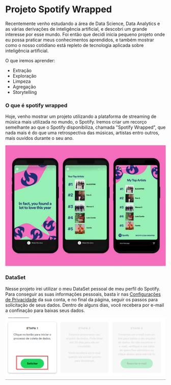 # Projeto Spotify Wrapped 

Recentemente venho estudando a área de Data Science, Data Analytics e as várias derivações de inteligência artificial, e descobri um grande interesse por esse mundo. Foi então que decidi inicia pequeno projeto onde eu possa praticar meus conhecimentos aprendidos, e também mostrar como o nosso cotidiano está repleto de tecnologia aplicada sobre inteligência artificial.

O que iremos aprender:
- Extração
- Exploração
- Limpeza
- Agregação
- Storytelling

### O que é spotify wrapped
Hoje, venho mostrar um projeto utilizando a plataforma de streaming de música mais utilizada no mundo, o Spotify. Iremos criar um recorço semelhante ao que o Spotify disponibiliza, chamada "Spotify Wrapped", que nada mais é do que uma retrospectiva das músicas, artistas entro outros, mais ouvidos durante o seu ano.

<img src="https://github.com/patrickpiccini/DataScience_Spotify_Wrapped/blob/main/Images/2022-05-19%2019_20_48-Window.png?raw=true" alt="drawing" width="600"/>

### DataSet
Nesse projeto irei utilizar o meu DataSet pessoal de meu perfil do Spotify. Para conseguir as suas informações pessoais, basta ir nas [Configurações de Privacidade](https://www.spotify.com/br/account/privacy/) da sua conta, e no final da página, seguir os passos para solicitação de seus dados. Dentro de alguns dias, você recebera por e-mail a confinação para baixas seus dados.

<img src="https://github.com/patrickpiccini/DataScience_Spotify_Wrapped/blob/main/Images/2022-05-19%2019_21_51-Window.png?raw=true" alt="drawing" width="900"/>
